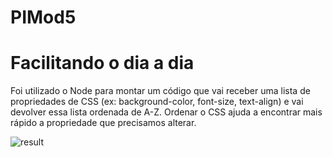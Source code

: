 # PIMod5 
# Facilitando o dia a dia

Foi utilizado o Node para montar um código que vai receber uma lista de
propriedades de CSS (ex: background-color, font-size, text-align) e vai devolver
essa lista ordenada de A-Z. Ordenar o CSS ajuda a encontrar mais rápido a
propriedade que precisamos alterar.

![result](https://user-images.githubusercontent.com/112409835/217241050-ec16dae2-2aec-4e04-b294-21ed059e6bfe.PNG)



